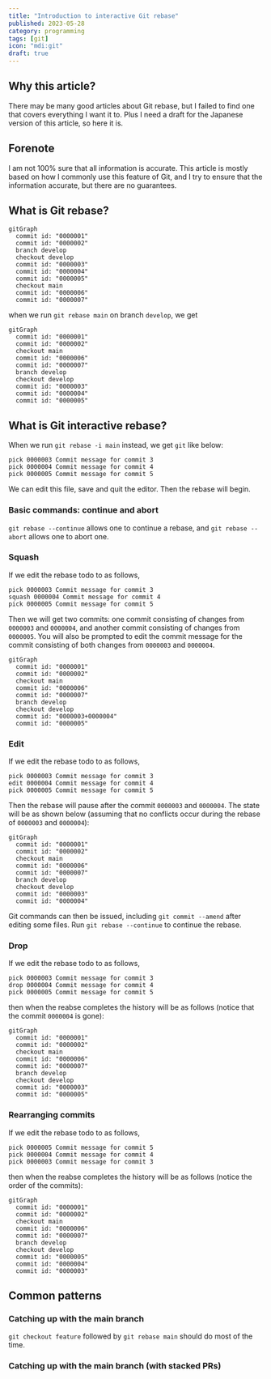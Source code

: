 ```yaml
---
title: "Introduction to interactive Git rebase"
published: 2023-05-28
category: programming
tags: [git]
icon: "mdi:git"
draft: true
---
```


## Why this article?

There may be many good articles about Git rebase, but I failed to find one that covers everything I want it to. Plus I need a draft for the Japanese version of this article, so here it is.

## Forenote

I am not 100% sure that all information is accurate. This article is mostly based on how I commonly use this feature of Git, and I try to ensure that the information accurate, but there are no guarantees.

## What is Git rebase?

```mermaid
gitGraph
  commit id: "0000001"
  commit id: "0000002"
  branch develop
  checkout develop
  commit id: "0000003"
  commit id: "0000004"
  commit id: "0000005"
  checkout main
  commit id: "0000006"
  commit id: "0000007"
```

when we run `git rebase main` on branch `develop`, we get

```mermaid
gitGraph
  commit id: "0000001"
  commit id: "0000002"
  checkout main
  commit id: "0000006"
  commit id: "0000007"
  branch develop
  checkout develop
  commit id: "0000003"
  commit id: "0000004"
  commit id: "0000005"
```

## What is Git interactive rebase?

When we run `git rebase -i main` instead, we get `git` like below:

```
pick 0000003 Commit message for commit 3
pick 0000004 Commit message for commit 4
pick 0000005 Commit message for commit 5
```

We can edit this file, save and quit the editor. Then the rebase will begin.

### Basic commands: continue and abort

`git rebase --continue` allows one to continue a rebase, and `git rebase --abort` allows one to abort one.

### Squash

If we edit the rebase todo to as follows,

```
pick 0000003 Commit message for commit 3
squash 0000004 Commit message for commit 4
pick 0000005 Commit message for commit 5
```

Then we will get two commits: one commit consisting of changes from `0000003` and `0000004`, and another commit consisting of changes from `0000005`. You will also be prompted to edit the commit message for the commit consisting of both changes from `0000003` and `0000004`.

```mermaid
gitGraph
  commit id: "0000001"
  commit id: "0000002"
  checkout main
  commit id: "0000006"
  commit id: "0000007"
  branch develop
  checkout develop
  commit id: "0000003+0000004"
  commit id: "0000005"
```

### Edit

If we edit the rebase todo to as follows,

```
pick 0000003 Commit message for commit 3
edit 0000004 Commit message for commit 4
pick 0000005 Commit message for commit 5
```

Then the rebase will pause after the commit `0000003` and `0000004`. The state will be as shown below (assuming that no conflicts occur during the rebase of `0000003` and `0000004`):

```mermaid
gitGraph
  commit id: "0000001"
  commit id: "0000002"
  checkout main
  commit id: "0000006"
  commit id: "0000007"
  branch develop
  checkout develop
  commit id: "0000003"
  commit id: "0000004"
```

Git commands can then be issued, including `git commit --amend` after editing some files. Run `git rebase --continue` to continue the rebase.

### Drop

If we edit the rebase todo to as follows,

```
pick 0000003 Commit message for commit 3
drop 0000004 Commit message for commit 4
pick 0000005 Commit message for commit 5
```

then when the reabse completes the history will be as follows (notice that the commit `0000004` is gone):

```mermaid
gitGraph
  commit id: "0000001"
  commit id: "0000002"
  checkout main
  commit id: "0000006"
  commit id: "0000007"
  branch develop
  checkout develop
  commit id: "0000003"
  commit id: "0000005"
```

### Rearranging commits

If we edit the rebase todo to as follows,

```
pick 0000005 Commit message for commit 5
pick 0000004 Commit message for commit 4
pick 0000003 Commit message for commit 3
```

then when the reabse completes the history will be as follows (notice the order of the commits):

```mermaid
gitGraph
  commit id: "0000001"
  commit id: "0000002"
  checkout main
  commit id: "0000006"
  commit id: "0000007"
  branch develop
  checkout develop
  commit id: "0000005"
  commit id: "0000004"
  commit id: "0000003"
```

## Common patterns

### Catching up with the main branch

`git checkout feature` followed by `git rebase main` should do most of the time.

### Catching up with the main branch (with stacked PRs)
